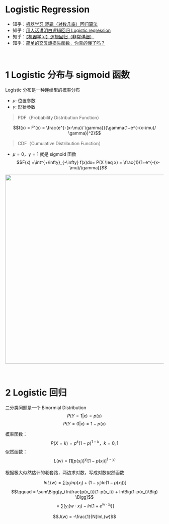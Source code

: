 &emsp;
# Logistic Regression
- 知乎：[机器学习 逻辑（对数几率）回归算法](https://zhuanlan.zhihu.com/p/416281720)
- 知乎：[用人话讲明白逻辑回归 Logistic regression](https://zhuanlan.zhihu.com/p/139122386)
- 知乎：[【机器学习】逻辑回归（非常详细）](https://zhuanlan.zhihu.com/p/74874291)
- 知乎：[简单的交叉熵损失函数，你真的懂了吗？](https://zhuanlan.zhihu.com/p/38241764)


&emsp;
# 1 Logistic 分布与 sigmoid 函数
Logistic 分布是一种连续型的概率分布
- $\mu$: 位置参数
- $\gamma$: 形状参数

>PDF（Probability Distribution Function）

$$f(x) = F'(x) = \frac{e^{-(x-\mu)/ \gamma}}{\gamma(1+e^{-(x-\mu)/ \gamma})^2}$$

>CDF（Cumulative Distribution Function）
- $\mu=0，\gamma=1$ 就是 sigmoid 函数
$$F(x) =\int^{+\infty}_{-\infty} f(x)dx= P(X \leq x) = \frac{1}{1+e^{-(x-\mu)/\gamma}}$$

<div align=center>
    <image src='imgs/logistic.png' width=600>
</div>



&emsp;
# 2 Logistic 回归

二分类问题是一个 Binormial Distribution
$$P(Y=1 | x) = p(x)$$
$$P(Y=0 | x) = 1 - p(x)$$

概率函数：
$$P(X=k) = p^k(1-p)^{1-k}， k=0, 1$$
似然函数：
$$L(w) = \prod[p(x_i)]^{y_i}[1 - p(x_i)]^{1-y_i}$$

根据极大似然估计的老套路，两边求对数，写成对数似然函数

$$\ lnL(w) = \sum\Bigg[y_i lnp(x_i) + \Big(1-y_i\Big)ln\Big(1-p(x_i)\Big) \Bigg]$$
$$\qquad = \sum\Bigg[y_i ln\frac{p(x_i)}{1-p(x_i)} + ln\Big(1-p(x_i)\Big) \Bigg]$$
$$= \sum\Bigg[y_i(w\cdot x_i) - ln\Big(1+e^{w \cdot x_i}\Big) \Bigg]$$



$$J(w) = -\frac{1}{N}lnL(w)$$

